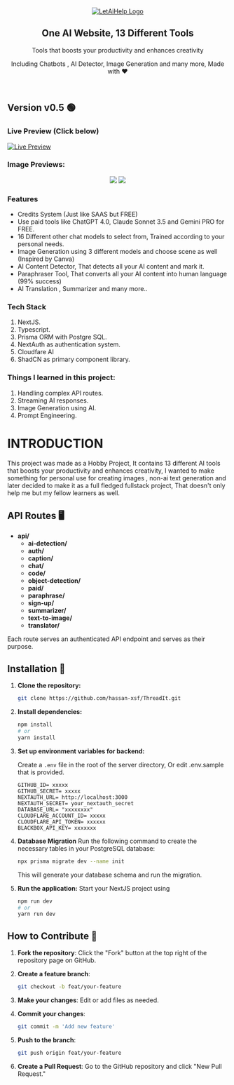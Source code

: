 
<br>
<p align="center">
  <a href="https://www.letaihelp.me">
    <img src="https://github.com/user-attachments/assets/6ba0ad80-4b28-4f2b-889d-125c03f9bce7" alt="LetAiHelp Logo" />
  </a>
</p>

<h2 align="center" >One AI Website, 13 Different Tools </h3>
<p align="center">Tools that boosts your productivity and enhances creativity</p>
<p align = "center">Including Chatbots , AI Detector, Image Generation and many more, Made with ❤️</p>

<br />

## Version v0.5 🟢

### Live Preview (Click below)
[![Live Preview](https://img.shields.io/badge/Live%20Preview-LetAIHelp-4ade80?style=for-the-badge)](https://letaihelp.me/)

### Image Previews: 
<p align="center">

  
  <img src = "https://github.com/user-attachments/assets/f96ff01c-116e-45ef-9e85-2820363b6b91"/>

  <img src = "https://github.com/user-attachments/assets/45a34b5e-6522-4ccb-ba4e-65597d5ea8e0"/>


</p>






### Features
* Credits System (Just like SAAS but FREE)
* Use paid tools like ChatGPT 4.0, Claude Sonnet 3.5 and Gemini PRO for FREE.
* 16 Different other chat models to select from, Trained according to your personal needs.
* Image Generation using 3 different models and choose scene as well (Inspired by Canva)
* AI Content Detector, That detects all your AI content and mark it.
* Paraphraser Tool, That converts all your AI content into human language (99% success)
* AI Translation , Summarizer and many more..


### Tech Stack
1. NextJS.
2. Typescript.
3. Prisma ORM with Postgre SQL.
4. NextAuth as authentication system.
5. Cloudfare AI
6. ShadCN as primary component library.



### Things I learned in this project:
1. Handling complex API routes.
2. Streaming AI responses.
3. Image Generation using AI.
4. Prompt Engineering.


# INTRODUCTION 
This project was made as a Hobby Project, It contains 13 different AI tools that boosts your productivity and enhances creativity, I wanted to make something for personal use for creating images , non-ai text generation and later decided to make it as a full fledged fullstack project, That doesn't only help me but my fellow learners as well.


## API Routes 🖥️

- **api/**
  - **ai-detection/**  
  - **auth/**  
  - **caption/**  
  - **chat/**  
  - **code/**  
  - **object-detection/**  
  - **paid/**  
  - **paraphrase/**  
  - **sign-up/**  
  - **summarizer/**  
  - **text-to-image/**  
  - **translator/**  

Each route serves an authenticated API endpoint and serves as their purpose.

## Installation 🚀

1. **Clone the repository:**

    ```bash
    git clone https://github.com/hassan-xsf/ThreadIt.git
    ```
2. **Install dependencies:**

    ```bash
    npm install
    # or
    yarn install
    ```

3. **Set up environment variables for backend:**

    Create a `.env` file in the root of the server directory, Or edit .env.sample that is provided.

    ```env
    GITHUB_ID= xxxxx
    GITHUB_SECRET= xxxxx  
    NEXTAUTH_URL= http://localhost:3000
    NEXTAUTH_SECRET= your_nextauth_secret
    DATABASE_URL= "xxxxxxxx"
    CLOUDFLARE_ACCOUNT_ID= xxxxx
    CLOUDFLARE_API_TOKEN= xxxxxx
    BLACKBOX_API_KEY= xxxxxxx
    ```
4. **Database Migration**
   Run the following command to create the necessary tables in your PostgreSQL database:
   
   ```bash
   npx prisma migrate dev --name init
   ```
    
   This will generate your database schema and run the migration.

5. **Run the application:**
   Start your NextJS project using

    ```bash
    npm run dev
    # or
    yarn run dev
    ```
    
## How to Contribute 🤝

1. **Fork the repository**: Click the "Fork" button at the top right of the repository page on GitHub.

2. **Create a feature branch**:

    ```bash
    git checkout -b feat/your-feature
    ```

3. **Make your changes**: Edit or add files as needed.

4. **Commit your changes**:

    ```bash
    git commit -m 'Add new feature'
    ```

5. **Push to the branch**:

    ```bash
    git push origin feat/your-feature
    ```

6. **Create a Pull Request**: Go to the GitHub repository and click "New Pull Request."
